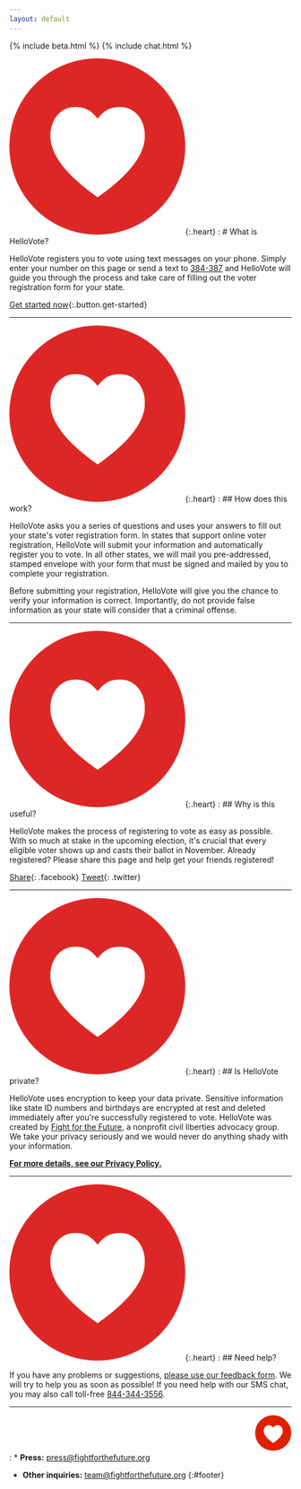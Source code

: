 ```yaml
---
layout: default
---
```

{% include beta.html %}
{% include chat.html %}

![](/images/heart.png){:.heart}
: # What is HelloVote?

  HelloVote registers you to vote using text messages on your phone. Simply enter
  your number on this page or send a text to [384-387](sms://384387) and
  HelloVote will guide you through the process and take care of filling out the
  voter registration form for your state.

  [Get started now](#){:.button.get-started}

---

![](/images/heart.png){:.heart}
: ## How does this work?

  HelloVote asks you a series of questions and uses your answers to fill out
  your state's voter registration form. In states that support online voter
  registration, HelloVote will submit your information and automatically
  register you to vote. In all other states, we will mail you
  pre-addressed, stamped envelope with your form that must be signed and
  mailed by you to complete your registration.

  Before submitting your registration, HelloVote will give you
  the chance to verify your information is correct. Importantly, do not
  provide false information as your state will consider that a criminal offense.

---

![](/images/heart.png){:.heart}
: ## Why is this useful?

  HelloVote makes the process of registering to vote as easy as possible.
  With so much at stake in the upcoming election, it's crucial that every eligible
  voter shows up and casts their ballot in November. Already registered? Please
  share this page and help get your friends registered!

  [Share](https://www.facebook.com/sharer/sharer.php?u=http://www.hellovote.org){: .facebook}
  [Tweet](https://twitter.com/intent/tweet?text=http%3A%2F%2Fwww.hellovote.org){: .twitter}

---

![](/images/heart.png){:.heart}
: ## Is HelloVote private?

  HelloVote uses encryption to keep your data private. Sensitive information
  like state ID numbers and birthdays are encrypted at rest and
  deleted immediately after you're successfully registered to vote. HelloVote was created by
  [Fight for the Future](https://www.fightforthefuture.org), a nonprofit civil
  liberties advocacy group. We take your privacy seriously and we would never do
  anything shady with your information.

  **[For more details, see our Privacy Policy.](https://www.fightforthefuture.org/privacy)**

---

![](/images/heart.png){:.heart}
: ## Need help?

  If you have any problems or suggestions,
  [please use our feedback form](https://docs.google.com/forms/d/e/1FAIpQLSd6dYLxLhnyv_bq734QmXP-TV4WQkMo2dX8mOhF4NJ5dMIXqw/viewform).
  We will try to help you as soon as possible! If you need help with our SMS
  chat, you may also call toll-free [844-344-3556](tel://18443443556).

---

![](/images/fftf-footer-logo.png)
: * **Press:** [press@fightforthefuture.org](mailto:press@fightforthefuture.org)

  * **Other inquiries:** [team@fightforthefuture.org](mailto:team@fightforthefuture.org)
{:#footer}
